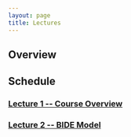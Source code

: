 ```yaml
---
layout: page
title: Lectures
---
```


## Overview

## Schedule

### [Lecture 1 -- Course Overview](intro/intro.md)

### [Lecture 2 -- BIDE Model](BIDE/bide.md)

